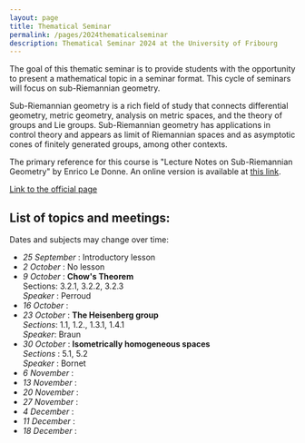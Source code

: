```yaml
---
layout: page
title: Thematical Seminar
permalink: /pages/2024thematicalseminar
description: Thematical Seminar 2024 at the University of Fribourg
---
```


The goal of this thematic seminar is to provide students with the opportunity to present a mathematical topic in a seminar format.
This cycle of seminars will focus on sub-Riemannian geometry.

Sub-Riemannian geometry is a rich field of study that connects differential geometry, metric geometry, analysis on metric spaces, and the theory of groups and Lie groups. 
Sub-Riemannian geometry has applications in control theory and appears as limit of Riemannian spaces and as asymptotic cones of finitely generated groups, among other contexts.

The primary reference for this course is "Lecture Notes on Sub-Riemannian Geometry" by Enrico Le Donne. An online version is available at [this link](https://sites.google.com/view/enricoledonne/teaching/lecture_notes).

[Link to the official page](https://www.unifr.ch/timetable/en/course.html?show=119185)


List of topics and meetings:
----------------------------

Dates and subjects may change over time:

* _25 September_ : Introductory lesson
* _2 October_ : No lesson
* _9 October_ : **Chow's Theorem**  
	Sections: 3.2.1, 3.2.2, 3.2.3  
	_Speaker_ : Perroud
* _16 October_ : 
* _23 October_ : **The Heisenberg group**  
	*Sections*: 1.1, 1.2., 1.3.1, 1.4.1  
	*Speaker*: Braun  
* _30 October_ : **Isometrically homogeneous spaces**  
	_Sections_ : 5.1, 5.2  
	_Speaker_ : Bornet
* _6 November_ :
* _13 November_ : 
* _20 November_ :
* _27 November_ :
* _4 December_ :
* _11 December_ :
* _18 December_ :




